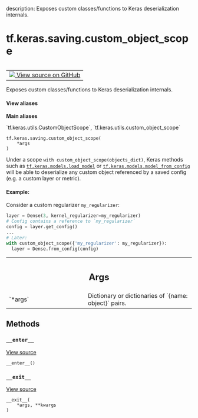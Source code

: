 description: Exposes custom classes/functions to Keras deserialization internals.

<div itemscope itemtype="http://developers.google.com/ReferenceObject">
<meta itemprop="name" content="tf.keras.saving.custom_object_scope" />
<meta itemprop="path" content="Stable" />
<meta itemprop="property" content="__enter__"/>
<meta itemprop="property" content="__exit__"/>
<meta itemprop="property" content="__init__"/>
</div>

# tf.keras.saving.custom_object_scope

<!-- Insert buttons and diff -->

<table class="tfo-notebook-buttons tfo-api nocontent" align="left">
<td>
  <a target="_blank" href="https://github.com/keras-team/keras/tree/v2.15.0/keras/saving/object_registration.py#L29-L72">
    <img src="https://www.tensorflow.org/images/GitHub-Mark-32px.png" />
    View source on GitHub
  </a>
</td>
</table>



Exposes custom classes/functions to Keras deserialization internals.

<section class="expandable">
  <h4 class="showalways">View aliases</h4>
  <p>
<b>Main aliases</b>
<p>`tf.keras.utils.CustomObjectScope`, `tf.keras.utils.custom_object_scope`</p>
</p>
</section>

<pre class="devsite-click-to-copy prettyprint lang-py tfo-signature-link">
<code>tf.keras.saving.custom_object_scope(
    *args
)
</code></pre>



<!-- Placeholder for "Used in" -->

Under a scope `with custom_object_scope(objects_dict)`, Keras methods such
as <a href="../../../tf/keras/saving/load_model.md"><code>tf.keras.models.load_model</code></a> or <a href="../../../tf/keras/models/model_from_config.md"><code>tf.keras.models.model_from_config</code></a>
will be able to deserialize any custom object referenced by a
saved config (e.g. a custom layer or metric).

#### Example:



Consider a custom regularizer `my_regularizer`:

```python
layer = Dense(3, kernel_regularizer=my_regularizer)
# Config contains a reference to `my_regularizer`
config = layer.get_config()
...
# Later:
with custom_object_scope({'my_regularizer': my_regularizer}):
  layer = Dense.from_config(config)
```

<!-- Tabular view -->
 <table class="responsive fixed orange">
<colgroup><col width="214px"><col></colgroup>
<tr><th colspan="2"><h2 class="add-link">Args</h2></th></tr>

<tr>
<td>
`*args`<a id="*args"></a>
</td>
<td>
Dictionary or dictionaries of `{name: object}` pairs.
</td>
</tr>
</table>



## Methods

<h3 id="__enter__"><code>__enter__</code></h3>

<a target="_blank" class="external" href="https://github.com/keras-team/keras/tree/v2.15.0/keras/saving/object_registration.py#L64-L68">View source</a>

<pre class="devsite-click-to-copy prettyprint lang-py tfo-signature-link">
<code>__enter__()
</code></pre>




<h3 id="__exit__"><code>__exit__</code></h3>

<a target="_blank" class="external" href="https://github.com/keras-team/keras/tree/v2.15.0/keras/saving/object_registration.py#L70-L72">View source</a>

<pre class="devsite-click-to-copy prettyprint lang-py tfo-signature-link">
<code>__exit__(
    *args, **kwargs
)
</code></pre>






